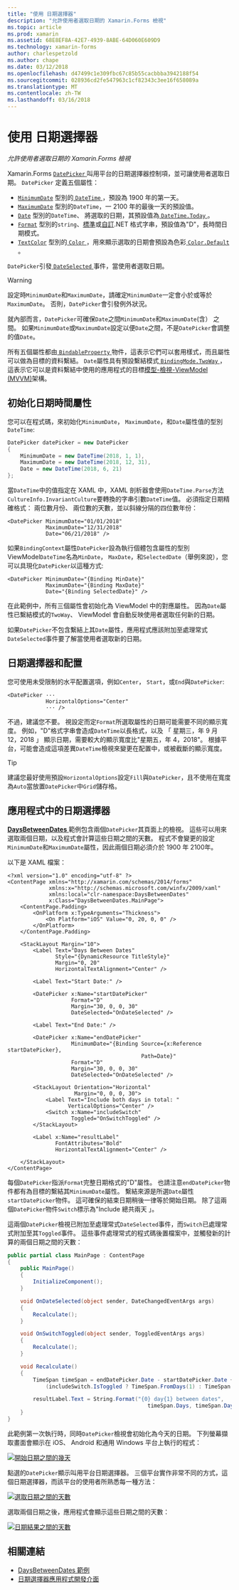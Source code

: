 ```yaml
---
title: "使用 日期選擇器"
description: "允許使用者選取日期的 Xamarin.Forms 檢視"
ms.topic: article
ms.prod: xamarin
ms.assetid: 68E8EF8A-42E7-4939-8ABE-64D060E609D9
ms.technology: xamarin-forms
author: charlespetzold
ms.author: chape
ms.date: 03/12/2018
ms.openlocfilehash: d47499c1e309fbc67c85b55cacbbba3942188f54
ms.sourcegitcommit: 028936cd2fe547963c1cf82343c3ee16f658089a
ms.translationtype: MT
ms.contentlocale: zh-TW
ms.lasthandoff: 03/16/2018
---
```

# <a name="using-datepicker"></a>使用 日期選擇器

_允許使用者選取日期的 Xamarin.Forms 檢視_

Xamarin.Forms [ `DatePicker` ](https://developer.xamarin.com/api/type/Xamarin.Forms.DatePicker/)叫用平台的日期選擇器控制項，並可讓使用者選取日期。 `DatePicker` 定義五個屬性：

- [`MinimumDate`](https://developer.xamarin.com/api/property/Xamarin.Forms.DatePicker.MinimumDate/) 型別的[ `DateTime` ](https://developer.xamarin.com/api/type/System.DateTime/)，預設為 1900 年的第一天。
- [`MaximumDate`](https://developer.xamarin.com/api/property/Xamarin.Forms.DatePicker.MaximumDate/) 型別的`DateTime`，一 2100 年的最後一天的預設值。
- [`Date`](https://developer.xamarin.com/api/property/Xamarin.Forms.DatePicker.Date/) 型別的`DateTime`、 將選取的日期，其預設值為[ `DateTime.Today` ](https://developer.xamarin.com/api/property/System.DateTime.Today/)。
- [`Format`](https://developer.xamarin.com/api/property/Xamarin.Forms.DatePicker.Format/) 型別的`string`、[標準](/dotnet/standard/base-types/standard-date-and-time-format-strings/)或[自訂](/dotnet/standard/base-types/custom-date-and-time-format-strings/).NET 格式字串，預設值為"D"，長時間日期模式。
- [`TextColor`](https://developer.xamarin.com/api/property/Xamarin.Forms.DatePicker.TextColor/) 型別的[ `Color` ](https://developer.xamarin.com/api/type/Xamarin.Forms.Color/)，用來顯示選取的日期會預設為色彩[ `Color.Default` ](https://developer.xamarin.com/api/property/Xamarin.Forms.Color.Default/)。

`DatePicker`引發[ `DateSelected` ](https://developer.xamarin.com/api/event/Xamarin.Forms.DatePicker.DateSelected/)事件，當使用者選取日期。

> [!WARNING]
> 設定時`MinimumDate`和`MaximumDate`，請確定`MinimumDate`一定會小於或等於`MaximumDate`。 否則，`DatePicker`會引發例外狀況。

就內部而言，`DatePicker`可確保`Date`之間`MinimumDate`和`MaximumDate`(含） 之間。 如果`MinimumDate`或`MaximumDate`設定以便`Date`之間，不是`DatePicker`會調整的值`Date`。

所有五個屬性都由[ `BindableProperty` ](https://developer.xamarin.com/api/type/Xamarin.Forms.BindableProperty/)物件，這表示它們可以套用樣式，而且屬性可以做為目標的資料繫結。 `Date`屬性具有預設繫結模式[ `BindingMode.TwoWay` ](https://developer.xamarin.com/api/field/Xamarin.Forms.BindingMode.TwoWay/)，這表示它可以是資料繫結中使用的應用程式的目標[模型-檢視-ViewModel (MVVM)](~/xamarin-forms/enterprise-application-patterns/mvvm.md)架構。

## <a name="initializing-the-datetime-properties"></a>初始化日期時間屬性

您可以在程式碼，來初始化`MinimumDate`， `MaximumDate`，和`Date`屬性值的型別`DateTime`:

```csharp
DatePicker datePicker = new DatePicker
{
    MinimumDate = new DateTime(2018, 1, 1),
    MaximumDate = new DateTime(2018, 12, 31),
    Date = new DateTime(2018, 6, 21)
};
```

當`DateTime`中的值指定在 XAML 中，XAML 剖析器會使用`DateTime.Parse`方法`CultureInfo.InvariantCulture`要轉換的字串引數`DateTime`值。 必須指定日期精確格式： 兩位數月份、 兩位數的天數，並以斜線分隔的四位數年份：

```xaml
<DatePicker MinimumDate="01/01/2018"
            MaximumDate="12/31/2018"
            Date="06/21/2018" />
```

如果`BindingContext`屬性`DatePicker`設為執行個體包含屬性的型別 ViewModel`DateTime`名為`MinDate`， `MaxDate`，和`SelectedDate`（舉例來說），您可以具現化`DatePicker`以這種方式:

```xaml
<DatePicker MinimumDate="{Binding MinDate}"
            MaximumDate="{Binding MaxDate}"
            Date="{Binding SelectedDate}" />
```

在此範例中，所有三個屬性會初始化為 ViewModel 中的對應屬性。 因為`Date`屬性已繫結模式的`TwoWay`、 ViewModel 會自動反映使用者選取任何新的日期。

如果`DatePicker`不包含繫結上其`Date`屬性，應用程式應該附加至處理常式`DateSelected`事件要了解當使用者選取新的日期。

## <a name="datepicker-and-layout"></a>日期選擇器和配置

您可使用未受限制的水平配置選項，例如`Center`， `Start`，或`End`與`DatePicker`:

```xaml
<DatePicker ··· 
            HorizontalOptions="Center" 
            ··· />
```

不過，建議您不要。 視設定而定`Format`所選取屬性的日期可能需要不同的顯示寬度。 例如，"D"格式字串會造成`DateTime`以長格式，以及 「 星期三，年 9 月 12，2018 」 顯示日期，需要較大的顯示寬度比"星期五，年 4，2018"。 根據平台，可能會造成這項差異`DateTime`檢視來變更在配置中，或被截斷的顯示寬度。

> [!TIP]
> 建議您最好使用預設`HorizontalOptions`設定`Fill`與`DatePicker`，且不使用在寬度為`Auto`當放置`DatePicker`中`Grid`儲存格。

## <a name="datepicker-in-an-application"></a>應用程式中的日期選擇器

[ **DaysBetweenDates** ](https://developer.xamarin.com/samples/xamarin-forms/UserInterface/DatePicker)範例包含兩個`DatePicker`其頁面上的檢視。 這些可以用來選取兩個日期，以及程式會計算這些日期之間的天數。 程式不會變更的設定`MinimumDate`和`MaximumDate`屬性，因此兩個日期必須介於 1900 年 2100年。

以下是 XAML 檔案：

```xaml
<?xml version="1.0" encoding="utf-8" ?>
<ContentPage xmlns="http://xamarin.com/schemas/2014/forms"
             xmlns:x="http://schemas.microsoft.com/winfx/2009/xaml"
             xmlns:local="clr-namespace:DaysBetweenDates"
             x:Class="DaysBetweenDates.MainPage">
    <ContentPage.Padding>
        <OnPlatform x:TypeArguments="Thickness">
            <On Platform="iOS" Value="0, 20, 0, 0" />
        </OnPlatform>
    </ContentPage.Padding>

    <StackLayout Margin="10">
        <Label Text="Days Between Dates"
               Style="{DynamicResource TitleStyle}"
               Margin="0, 20"
               HorizontalTextAlignment="Center" />

        <Label Text="Start Date:" />

        <DatePicker x:Name="startDatePicker"
                    Format="D"
                    Margin="30, 0, 0, 30"
                    DateSelected="OnDateSelected" />

        <Label Text="End Date:" />

        <DatePicker x:Name="endDatePicker"
                    MinimumDate="{Binding Source={x:Reference startDatePicker},
                                          Path=Date}"
                    Format="D"
                    Margin="30, 0, 0, 30"
                    DateSelected="OnDateSelected" />

        <StackLayout Orientation="Horizontal"
                     Margin="0, 0, 0, 30">
            <Label Text="Include both days in total: "
                   VerticalOptions="Center" />
            <Switch x:Name="includeSwitch"
                    Toggled="OnSwitchToggled" />
        </StackLayout>

        <Label x:Name="resultLabel"
               FontAttributes="Bold"
               HorizontalTextAlignment="Center" />

    </StackLayout>
</ContentPage>
```

每個`DatePicker`指派`Format`完整日期格式的"D"屬性。 也請注意`endDatePicker`物件都有為目標的繫結其`MinimumDate`屬性。 繫結來源是所選`Date`屬性`startDatePicker`物件。 這可確保的結束日期稍後一律等於開始日期。 除了這兩個`DatePicker`物件`Switch`標示為"Include 總共兩天 」。 

這兩個`DatePicker`檢視已附加至處理常式`DateSelected`事件，而`Switch`已處理常式附加至其`Toggled`事件。 這些事件處理常式的程式碼後置檔案中，並觸發新的計算的兩個日期之間的天數：

```csharp
public partial class MainPage : ContentPage
{
    public MainPage()
    {
        InitializeComponent();
    }

    void OnDateSelected(object sender, DateChangedEventArgs args)
    {
        Recalculate();
    }

    void OnSwitchToggled(object sender, ToggledEventArgs args)
    {
        Recalculate();
    }

    void Recalculate()
    {
        TimeSpan timeSpan = endDatePicker.Date - startDatePicker.Date +
            (includeSwitch.IsToggled ? TimeSpan.FromDays(1) : TimeSpan.Zero);

        resultLabel.Text = String.Format("{0} day{1} between dates",
                                            timeSpan.Days, timeSpan.Days == 1 ? "" : "s");
    }
}
```

此範例第一次執行時，同時`DatePicker`檢視會初始化為今天的日期。 下列螢幕擷取畫面會顯示在 iOS、 Android 和通用 Windows 平台上執行的程式：

[![開始日期之間的幾天](datepicker-images/DaysBetweenDatesStart.png "開始日期之間的幾天")](datepicker-images/DaysBetweenDatesStart-Large.png#lightbox "開始日期之間的幾天")

點選的`DatePicker`顯示叫用平台日期選擇器。 三個平台實作非常不同的方式，這個日期選擇器，而該平台的使用者所熟悉每一種方法：

[![選取日期之間的天數](datepicker-images/DaysBetweenDatesSelect.png "日期之間的天數選取")](datepicker-images/DaysBetweenDatesSelect-Large.png#lightbox "選取日期之間的天數")

選取兩個日期之後，應用程式會顯示這些日期之間的天數：

[![日期結果之間的天數](datepicker-images/DaysBetweenDatesResult.png "日期結果之間的天數")](datepicker-images/DaysBetweenDatesResult-Large.png#lightbox "日期結果之間的天數")

## <a name="related-links"></a>相關連結

- [DaysBetweenDates 範例](https://developer.xamarin.com/samples/xamarin-forms/UserInterface/DatePicker)
- [日期選擇器應用程式開發介面](https://developer.xamarin.com/api/type/Xamarin.Forms.DatePicker/)
